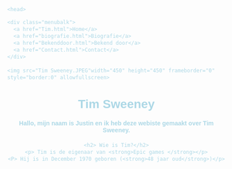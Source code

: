 <!DOCTYPE html>
<html lang="en" dir="ltr">
  <head>
    <meta charset="utf-8">
    <link href="opmaak.css" rel="stylesheet">
    <title>Tim Sweeney</title>

  </head>
  <body>

    <head>
  <style>
    body {

      color: lightblue;
      font-family:sans-serif;
      background: url("Epic achtergrond.png");
      background-position: top;
      background-size: 100%;
      background-repeat: no-repeat;
    }
  </style>

    <div class="menubalk">
      <a href="Tim.html">Home</a>
      <a href="biografie.html">Biografie</a>
      <a href="Bekenddoor.html">Bekend door</a>
      <a href="Contact.html">Contact</a>
    </div>

    <img src="Tim Sweeney.JPEG"width="450" height="450" frameborder="0" style="border:0" allowfullscreen>

  <center> <h1> Tim Sweeney</h1>
  <center> <h4> Hallo, mijn naam is <stong>Justin</strong> en ik heb deze webiste gemaakt over <strong>Tim Sweeney</strong>.</h4>


    <h2> Wie is Tim?</h2>
    <p> Tim is de eigenaar van <strong>Epic games </strong></p>
    <P> Hij is in December 1970 geboren (<strong>48 jaar oud</strong>)</p>




</body>
